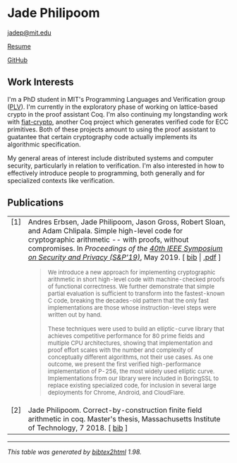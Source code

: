 # Jade Philipoom

<jadep@mit.edu>

[Resume](media/resume.pdf)

[GitHub](https://github.com/jadephilipoom)

## Work Interests

I'm a PhD student in MIT's Programming Languages and Verification group
([PLV](plv.csail.mit.edu)). I'm currently in the exploratory phase of working on
lattice-based crypto in the proof assistant Coq. I'm also continuing my
longstanding work with [fiat-crypto](https://github.com/mit-plv/fiat-crypto),
another Coq project which generates verified code for ECC primitives. Both of
these projects amount to using the proof assistant to guatantee that certain
cryptography code actually implements its algorithmic specification.

My general areas of interest include distributed systems and computer security,
particularly in relation to verification. I'm also interested in how to
effectively introduce people to programming, both generally and for specialized
contexts like verification.

## Publications 

<table>

<tr valign="top">
<td align="right" class="bibtexnumber">
[<a name="fiat-crypto">1</a>]
</td>
<td class="bibtexitem">
Andres Erbsen, Jade Philipoom, Jason Gross, Robert Sloan, and Adam Chlipala.
 Simple high-level code for cryptographic arithmetic -- with proofs,
  without compromises.
 In <em>Proceedings of the
  <a href="https://www.ieee-security.org/TC/SP2019/">40th IEEE Symposium on
  Security and Privacy (S&amp;P'19)</a></em>, May 2019.
[&nbsp;<a href="jadep_bib.html#fiat-crypto">bib</a>&nbsp;| 
<a href="https://people.csail.mit.edu/jadep/papers/2019-fiat-crypto-ieee-sp.pdf">.pdf</a>&nbsp;]
<blockquote><font size="-1">
We introduce a new approach for implementing cryptographic arithmetic in short high-level code with machine-checked proofs of functional correctness.
We further demonstrate that simple partial evaluation is sufficient to transform into the fastest-known C code, breaking the decades-old pattern that the only fast implementations are those whose instruction-level steps were written out by hand.<p>
These techniques were used to build an elliptic-curve library that achieves competitive performance for 80 prime fields and multiple CPU architectures, showing that implementation and proof effort scales with the number and complexity of conceptually different algorithms, not their use cases.
As one outcome, we present the first verified high-performance implementation of P-256, the most widely used elliptic curve.
Implementations from our library were included in BoringSSL to replace existing specialized code, for inclusion in several large deployments for Chrome, Android, and CloudFlare.
</font></blockquote>

</td>
</tr>


<tr valign="top">
<td align="right" class="bibtexnumber">
[<a name="mastersthesis">2</a>]
</td>
<td class="bibtexitem">
Jade Philipoom.
 Correct-by-construction finite field arithmetic in coq.
 Master's thesis, Massachusetts Institute of Technology, 7 2018.
[&nbsp;<a href="jadep_bib.html#mastersthesis">bib</a>&nbsp;]

</td>
</tr>
</table><hr><p><em>This table was generated by
<a href="http://www.lri.fr/~filliatr/bibtex2html/">bibtex2html</a> 1.98.</em></p>
